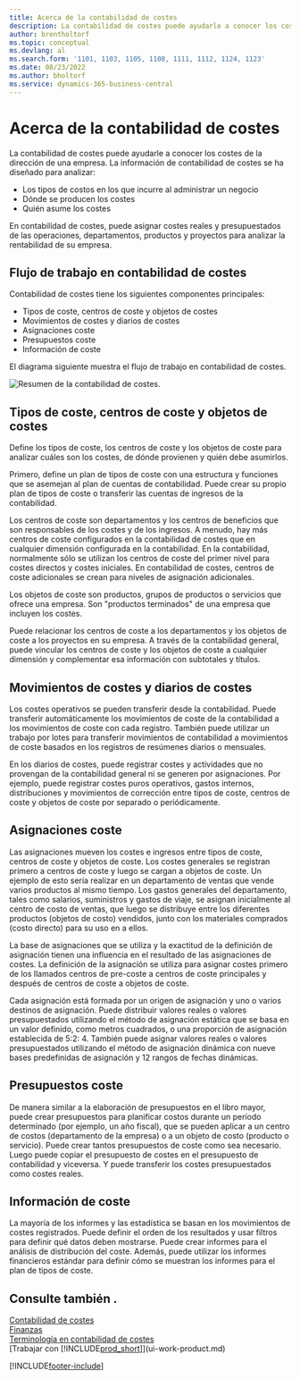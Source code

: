 ```yaml
---
title: Acerca de la contabilidad de costes
description: La contabilidad de costes puede ayudarle a conocer los costes de la dirección de una empresa. La información de contabilidad de costes se ha diseñado para analizar distintos problemas.
author: brentholtorf
ms.topic: conceptual
ms.devlang: al
ms.search.form: '1101, 1103, 1105, 1108, 1111, 1112, 1124, 1123'
ms.date: 08/23/2022
ms.author: bholtorf
ms.service: dynamics-365-business-central
---
```

# Acerca de la contabilidad de costes

La contabilidad de costes puede ayudarle a conocer los costes de la dirección de una empresa. La información de contabilidad de costes se ha diseñado para analizar:  

- Los tipos de costos en los que incurre al administrar un negocio  
- Dónde se producen los costes
- Quién asume los costes  

En contabilidad de costes, puede asignar costes reales y presupuestados de las operaciones, departamentos, productos y proyectos para analizar la rentabilidad de su empresa.  

## Flujo de trabajo en contabilidad de costes

Contabilidad de costes tiene los siguientes componentes principales:  

- Tipos de coste, centros de coste y objetos de costes  
- Movimientos de costes y diarios de costes  
- Asignaciones coste  
- Presupuestos coste
- Información de coste  

El diagrama siguiente muestra el flujo de trabajo en contabilidad de costes.  

![Resumen de la contabilidad de costes.](media/costaccountingoverview.png "CostAccountingOverview")  

## Tipos de coste, centros de coste y objetos de costes

Define los tipos de coste, los centros de coste y los objetos de coste para analizar cuáles son los costes, de dónde provienen y quién debe asumirlos.  

Primero, define un plan de tipos de coste con una estructura y funciones que se asemejan al plan de cuentas de contabilidad. Puede crear su propio plan de tipos de coste o transferir las cuentas de ingresos de la contabilidad.  

Los centros de coste son departamentos y los centros de beneficios que son responsables de los costes y de los ingresos. A menudo, hay más centros de coste configurados en la contabilidad de costes que en cualquier dimensión configurada en la contabilidad. En la contabilidad, normalmente sólo se utilizan los centros de coste del primer nivel para costes directos y costes iniciales. En contabilidad de costes, centros de coste adicionales se crean para niveles de asignación adicionales.  

Los objetos de coste son productos, grupos de productos o servicios que ofrece una empresa. Son "productos terminados" de una empresa que incluyen los costes.  

Puede relacionar los centros de coste a los departamentos y los objetos de coste a los proyectos en su empresa. A través de la contabilidad general, puede vincular los centros de coste y los objetos de coste a cualquier dimensión y complementar esa información con subtotales y títulos.  

## Movimientos de costes y diarios de costes

Los costes operativos se pueden transferir desde la contabilidad. Puede transferir automáticamente los movimientos de coste de la contabilidad a los movimientos de coste con cada registro. También puede utilizar un trabajo por lotes para transferir movimientos de contabilidad a movimientos de coste basados en los registros de resúmenes diarios o mensuales.  

En los diarios de costes, puede registrar costes y actividades que no provengan de la contabilidad general ni se generen por asignaciones. Por ejemplo, puede registrar costes puros operativos, gastos internos, distribuciones y movimientos de corrección entre tipos de coste, centros de coste y objetos de coste por separado o periódicamente.  

## Asignaciones coste

Las asignaciones mueven los costes e ingresos entre tipos de coste, centros de coste y objetos de coste. Los costes generales se registran primero a centros de coste y luego se cargan a objetos de coste. Un ejemplo de esto sería realizar en un departamento de ventas que vende varios productos al mismo tiempo. Los gastos generales del departamento, tales como salarios, suministros y gastos de viaje, se asignan inicialmente al centro de costo de ventas, que luego se distribuye entre los diferentes productos (objetos de costo) vendidos, junto con los materiales comprados (costo directo) para su uso en a ellos.

La base de asignaciones que se utiliza y la exactitud de la definición de asignación tienen una influencia en el resultado de las asignaciones de costes. La definición de la asignación se utiliza para asignar costes primero de los llamados centros de pre-coste a centros de coste principales y después de centros de coste a objetos de coste.  

Cada asignación está formada por un origen de asignación y uno o varios destinos de asignación. Puede distribuir valores reales o valores presupuestados utilizando el método de asignación estática que se basa en un valor definido, como metros cuadrados, o una proporción de asignación establecida de 5:2: 4. También puede asignar valores reales o valores presupuestados utilizando el método de asignación dinámica con nueve bases predefinidas de asignación y 12 rangos de fechas dinámicas.  

## Presupuestos coste

De manera similar a la elaboración de presupuestos en el libro mayor, puede crear presupuestos para planificar costos durante un período determinado (por ejemplo, un año fiscal), que se pueden aplicar a un centro de costos (departamento de la empresa) o a un objeto de costo (producto o servicio). Puede crear tantos presupuestos de coste como sea necesario. Luego puede copiar el presupuesto de costes en el presupuesto de contabilidad y viceversa. Y puede transferir los costes presupuestados como costes reales.

## Información de coste

La mayoría de los informes y las estadística se basan en los movimientos de costes registrados. Puede definir el orden de los resultados y usar filtros para definir qué datos deben mostrarse. Puede crear informes para el análisis de distribución del coste. Además, puede utilizar los informes financieros estándar para definir cómo se muestran los informes para el plan de tipos de coste.  

## Consulte también .

[Contabilidad de costes](finance-manage-cost-accounting.md)  
[Finanzas](finance.md)  
[Terminología en contabilidad de costes](finance-terminology-in-cost-accounting.md)  
[Trabajar con [!INCLUDE[prod_short](includes/prod_short.md)]](ui-work-product.md)

[!INCLUDE[footer-include](includes/footer-banner.md)]
